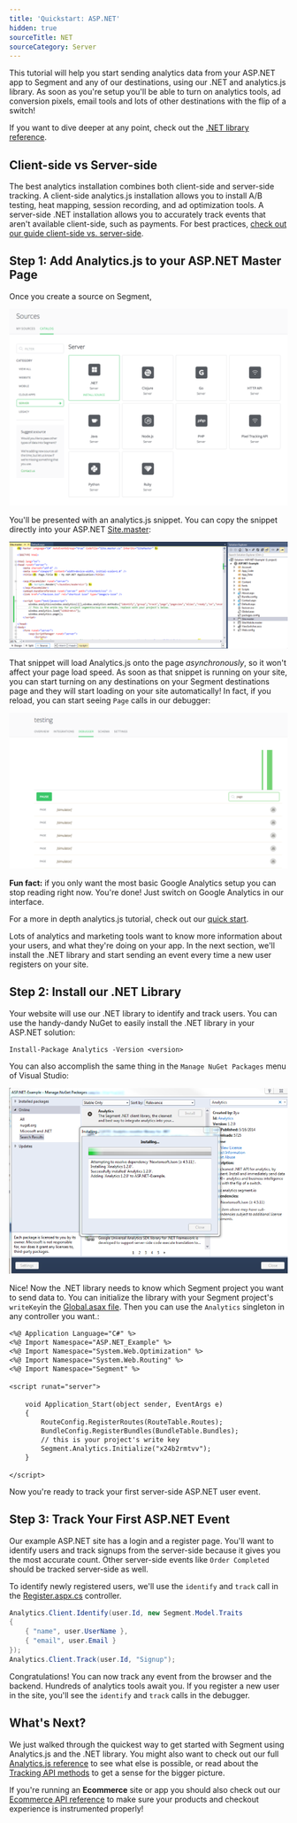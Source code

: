```yaml
---
title: 'Quickstart: ASP.NET'
hidden: true
sourceTitle: NET
sourceCategory: Server
---
```


This tutorial will help you start sending analytics data from your ASP.NET app to Segment and any of our destinations, using our .NET and analytics.js library. As soon as you're setup you'll be able to turn on analytics tools, ad conversion pixels, email tools and lots of other destinations with the flip of a switch!

If you want to dive deeper at any point, check out the [.NET library reference](/docs/connections/sources/catalog/libraries/server/net).


## Client-side vs Server-side

The best analytics installation combines both client-side and server-side tracking. A client-side analytics.js installation allows you to install A/B testing, heat mapping, session recording, and ad optimization tools. A server-side .NET installation allows you to accurately track events that aren't available client-side, such as payments. For best practices, [check out our guide client-side vs. server-side](/docs/faqs/sources/client-vs-server).


## Step 1: Add Analytics.js to your ASP.NET Master Page

Once you create a source on Segment,

![image](images/stepone.png)

You'll be presented with an analytics.js snippet. You can copy the snippet directly into your ASP.NET [Site.master](https://github.com/segmentio/asp.net-example/blob/master/Site.master#L18-L21):

![image](images/step1-2.png)

That snippet will load Analytics.js onto the page _asynchronously_, so it won't affect your page load speed. As soon as that snippet is running on your site, you can start turning on any destinations on your Segment destinations page and they will start loading on your site automatically! In fact, if you reload, you can start seeing `Page` calls in our debugger:

![image](images/debuggerpage.png)

**Fun fact:** if you only want the most basic Google Analytics setup you can stop reading right now. You're done! Just switch on Google Analytics in our interface.

For a more in depth analytics.js tutorial, check out our [quick start](/docs/connections/sources/catalog/libraries/website/analytics.js/quickstart).

Lots of analytics and marketing tools want to know more information about your users, and what they're doing on your app. In the next section, we'll install the .NET library and start sending an event every time a new user registers on your site.


## Step 2: Install our .NET Library

Your website will use our .NET library to identify and track users. You can use the handy-dandy NuGet to easily install the .NET library in your ASP.NET solution:

```
Install-Package Analytics -Version <version>	
```

You can also accomplish the same thing in the `Manage NuGet Packages` menu of Visual Studio:

![step 2](images/step2.png)

Nice! Now the .NET library needs to know which Segment project you want to send data to. You can initialize the library with your Segment project's `writeKey`in the [Global.asax file](https://github.com/segmentio/asp.net-example/blob/master/Global.asax#L14). Then you can use the `Analytics` singleton in any controller you want.:

```
<%@ Application Language="C#" %>
<%@ Import Namespace="ASP.NET_Example" %>
<%@ Import Namespace="System.Web.Optimization" %>
<%@ Import Namespace="System.Web.Routing" %>
<%@ Import Namespace="Segment" %>

<script runat="server">

    void Application_Start(object sender, EventArgs e)
    {
        RouteConfig.RegisterRoutes(RouteTable.Routes);
        BundleConfig.RegisterBundles(BundleTable.Bundles);
        // this is your project's write key
        Segment.Analytics.Initialize("x24b2rmtvv");
    }

</script>
```

Now you're ready to track your first server-side ASP.NET user event.


## Step 3: Track Your First ASP.NET Event

Our example ASP.NET site has a login and a register page. You'll want to identify users and track signups from the server-side because it gives you the most accurate count. Other server-side events like `Order Completed` should be tracked server-side as well.

To identify newly registered users, we'll use the `identify` and `track` call in the [Register.aspx.cs](https://github.com/segmentio/asp.net-example/blob/master/Account/Register.aspx.cs#L18-L24) controller.

```csharp
Analytics.Client.Identify(user.Id, new Segment.Model.Traits
{
    { "name", user.UserName },
    { "email", user.Email }
});
Analytics.Client.Track(user.Id, "Signup");
```

Congratulations! You can now track any event from the browser and the backend. Hundreds of analytics tools await you. If you register a new user in the site, you'll see the `identify` and `track` calls in the debugger.


## What's Next?

We just walked through the quickest way to get started with Segment using Analytics.js and the .NET library. You might also want to check out our full [Analytics.js reference](/docs/libraries/analytics.js) to see what else is possible, or read about the [Tracking API methods](/docs/connections/spec/) to get a sense for the bigger picture.

If you're running an **Ecommerce** site or app you should also check out our [Ecommerce API reference](/docs/connections/spec/ecommerce/v2/) to make sure your products and checkout experience is instrumented properly!
